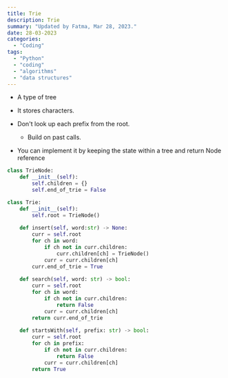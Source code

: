 ```yaml
---
title: Trie
description: Trie
summary: "Updated by Fatma, Mar 28, 2023."
date: 28-03-2023
categories:
  - "Coding"
tags:
  - "Python"
  - "coding"
  - "algorithms"
  - "data structures"
---
```


- A type of tree
- It stores characters.
- Don't look up each prefix from the root.
  - Build on past calls.

- You can implement it by keeping the state within a tree and return Node reference

```python
class TrieNode:
    def __init__(self):
        self.children = {}
        self.end_of_trie = False

class Trie:
    def __init__(self):
        self.root = TrieNode()
    
    def insert(self, word:str) -> None:
        curr = self.root
        for ch in word:
            if ch not in curr.children:
                curr.children[ch] = TrieNode()
            curr = curr.children[ch]
        curr.end_of_trie = True
    
    def search(self, word: str) -> bool:
        curr = self.root
        for ch in word:
            if ch not in curr.children:
                return False
            curr = curr.children[ch]
        return curr.end_of_trie
    
    def startsWith(self, prefix: str) -> bool:
        curr = self.root
        for ch in prefix:
            if ch not in curr.children:
                return False
            curr = curr.children[ch]
        return True
```
